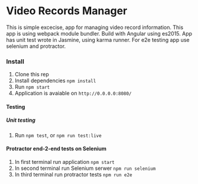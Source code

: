 # Video Records Manager
This is simple excecise, app for managing video record information. 
This app is using webpack module bundler. Build with Angular using es2015. App has unit test wrote in Jasmine, using karma runner. For e2e testing app use selenium and protractor.

### Install
1. Clone this rep
2. Install dependencies `npm install`
3. Run `npm start`
4. Application is avaiable on `http://0.0.0.0:8080/`

#### Testing
##### Unit testing
1. Run `npm test`, or `npm run test:live`

#### Protractor end-2-end tests on Selenium
1. In first terminal run application `npm start`
2. In second terminal run Selenium serwer `npm run selenium`
3. In third terminal run protractor tests `npm run e2e`
